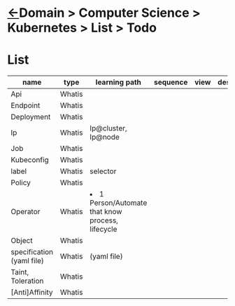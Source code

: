 # [&larr;][Repo_Readme]Domain > Computer Science > Kubernetes > List > Todo

[//]: #(Reference)
[Repo_Readme]:    ../README.md

# List

|name|type|learning path|sequence|view|desc|
|-|-|-|-|-|-|
|Api|Whatis|
|Endpoint|Whatis|
|Deployment|Whatis|
|Ip|Whatis|Ip@cluster, Ip@node
|Job|Whatis|
|Kubeconfig|Whatis|
|label|Whatis|selector
|Policy|Whatis|
|Operator|Whatis|<li>1 Person/Automate that know process, lifecycle</li>
|Object|Whatis|
|specification (yaml file)|Whatis| (yaml file)
|Taint, Toleration|Whatis|
|\[Anti\]Affinity|Whatis|
<br>